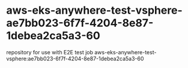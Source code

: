 # aws-eks-anywhere-test-vsphere-ae7bb023-6f7f-4204-8e87-1debea2ca5a3-60
repository for use with E2E test job aws-eks-anywhere-test-vsphere:ae7bb023-6f7f-4204-8e87-1debea2ca5a3-60
